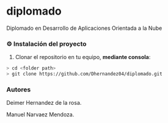 # diplomado
Diplomado en Desarrollo de Aplicaciones Orientada a la Nube
### :gear: Instalación del proyecto
1. Clonar el repositorio en tu equipo, **mediante consola**:
```sh
> cd <folder path>
> git clone https://github.com/Dhernandez04/diplomado.git
```
###  Autores
 Deimer Hernandez de la rosa.
 
 Manuel Narvaez Mendoza.
